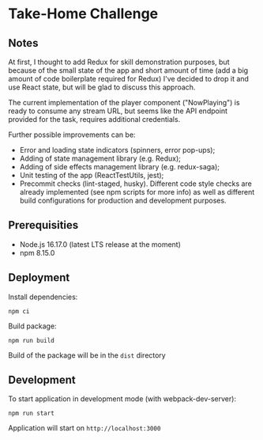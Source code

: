 # Take-Home Challenge

## Notes 

At first, I thought to add Redux for skill demonstration purposes, but because of the small state of the app and short amount of time (add a big amount of code boilerplate required for Redux) I've decided to drop it and use React state, but will be glad to discuss this approach.

The current implementation of the player component ("NowPlaying") is ready to consume any stream URL, but seems like the API endpoint provided for the task, requires additional credentials.

Further possible improvements can be:
 - Error and loading state indicators (spinners, error pop-ups);
 - Adding of state management library (e.g. Redux);
 - Adding of side effects management library (e.g. redux-saga);
 - Unit testing of the app (ReactTestUtils, jest);
 - Precommit checks (lint-staged, husky). Different code style checks are already implemented (see npm scripts for more info) as well as different build configurations for production and development purposes.

## Prerequisities

- Node.js 16.17.0 (latest LTS release at the moment)
- npm 8.15.0

## Deployment

Install dependencies:

```shell
npm ci
```

Build package:

```shell
npm run build
```

Build of the package will be in the `dist` directory

## Development

To start application in development mode (with webpack-dev-server):

```shell
npm run start
```

Application will start on `http://localhost:3000`
